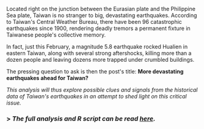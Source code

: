 Located right on the junction between the Eurasian plate and the Philippine Sea plate, Taiwan is no stranger to big, devastating earthquakes. According to Taiwan's Central Weather Bureau, there have been 96 catastrophic earthquakes since 1900, rendering deadly tremors a permanent fixture in Taiwanese people's collective memory.

In fact, just this February, a magnitude 5.8 earthquake rocked Hualien in eastern Taiwan, along with several strong aftershocks, killing more than a dozen people and leaving dozens more trapped under crumbled buildings.

The pressing question to ask is then the post's title: **More devastating earthquakes ahead for Taiwan?**

*This analysis will thus explore possible clues and signals from the historical data of Taiwan's earthquakes in an attempt to shed light on this critical issue.*

### > *The full analysis and R script can be read [here](https://roywangtw.github.io/files/2018-04-03-More-Devastating-Earthquakes-Ahead-for-Taiwan.nb.html).*
